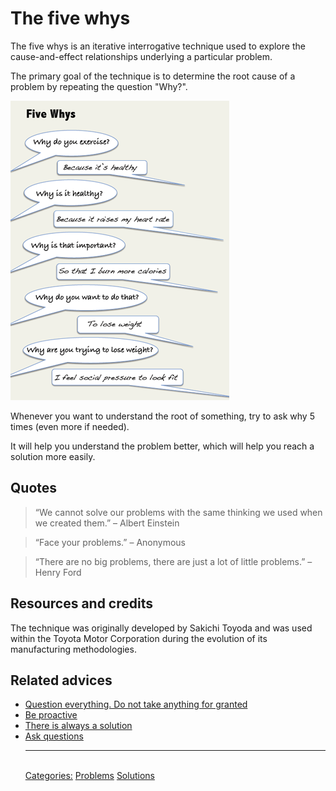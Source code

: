 # The five whys

The five whys is an iterative interrogative technique used to explore the cause-and-effect relationships underlying a particular problem.

The primary goal of the technique is to determine the root cause of a problem by repeating the question "Why?".

![The five whys example](./assets/the-five-whys.png)

Whenever you want to understand the root of something, try to ask why 5 times (even more if needed).

It will help you understand the problem better, which will help you reach a solution more easily.

## Quotes

> “We cannot solve our problems with the same thinking we used when we created them.” – Albert Einstein

> “Face your problems.” – Anonymous

> “There are no big problems, there are just a lot of little problems.” – Henry Ford

## Resources and credits

The technique was originally developed by Sakichi Toyoda and was used within the Toyota Motor Corporation during the evolution of its manufacturing methodologies.

## Related advices

- [Question everything. Do not take anything for granted](../Question%20everything.%20Do%20not%20take%20anything%20for%20granted/index.md)
- [Be proactive](../Be%20proactive/index.md)
- [There is always a solution](../There%20is%20always%20a%20solution/index.md)
- [Ask questions](../Ask%20questions/index.md)<hr/><br/>[Categories:](../Categories/index.md) [Problems](../Categories/Problems.md) [Solutions](../Categories/Solutions.md)